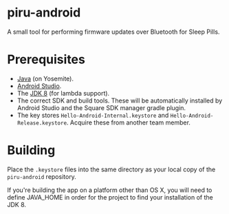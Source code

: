 piru-android
============

A small tool for performing firmware updates over Bluetooth for Sleep Pills.

Prerequisites
=============

- [Java](http://support.apple.com/kb/DL1572) (on Yosemite).
- [Android Studio](http://developer.android.com/sdk/index.html).
- The [JDK 8](http://www.oracle.com/technetwork/java/javase/downloads/jdk8-downloads-2133151.html) (for lambda support).
- The correct SDK and build tools. These will be automatically installed by Android Studio and the Square SDK manager gradle plugin.
- The key stores `Hello-Android-Internal.keystore` and `Hello-Android-Release.keystore`. Acquire these from another team member.

Building
========

Place the `.keystore` files into the same directory as your local copy of the `piru-android` repository.

If you're building the app on a platform other than OS X, you will need to define JAVA_HOME in order for the project to find your installation of the JDK 8.
